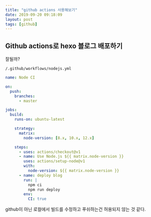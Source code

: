 ```yaml
---
title: "github actions 사용해보기"
date: 2019-09-20 09:18:09
layout: post
tags: [github]
---
```


## Github actions로 hexo 블로그 배포하기

잘될까?

`/.github/workflows/nodejs.yml`

```yaml
name: Node CI

on:
  push:
    branches:
      - master

jobs:
  build:
    runs-on: ubuntu-latest

    strategy:
      matrix:
        node-version: [8.x, 10.x, 12.x]

    steps:
      - uses: actions/checkout@v1
      - name: Use Node.js ${{ matrix.node-version }}
        uses: actions/setup-node@v1
        with:
          node-version: ${{ matrix.node-version }}
      - name: deploy blog
        run: |
          npm ci
          npm run deploy
        env:
          CI: true
```

github이 아닌 로컬에서 빌드를 수정하고 푸쉬하는건 허용되지 않는 것 같다.
